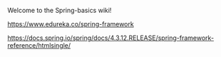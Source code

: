 Welcome to the Spring-basics wiki!


https://www.edureka.co/spring-framework

https://docs.spring.io/spring/docs/4.3.12.RELEASE/spring-framework-reference/htmlsingle/